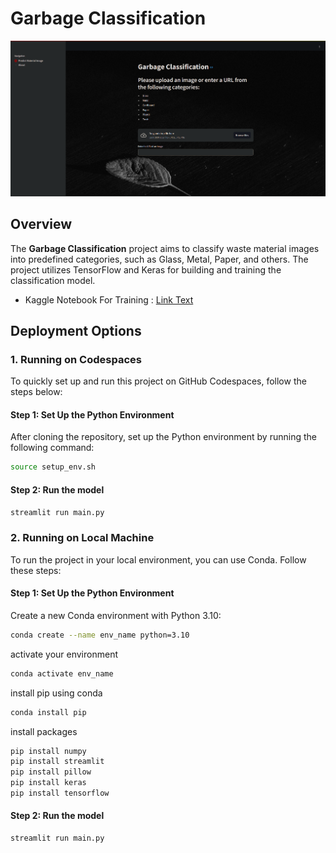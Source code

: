 # Garbage Classification

![Demo Image](./files/demo_image.png)

## Overview
The **Garbage Classification** project aims to classify waste material images into predefined categories, such as Glass, Metal, Paper, and others. The project utilizes TensorFlow and Keras for building and training the classification model.

- Kaggle Notebook For Training : [Link Text](https://www.kaggle.com/code/abdalrhmantwfik/arabic-sign-language-arsl-yolov10m)


## Deployment Options

### 1. **Running on Codespaces**
To quickly set up and run this project on GitHub Codespaces, follow the steps below:

#### Step 1: Set Up the Python Environment
After cloning the repository, set up the Python environment by running the following command:

```bash
source setup_env.sh
```


#### Step 2: Run the model
```bash
streamlit run main.py
```

### 2. **Running on Local Machine**
To run the project in your local environment, you can use Conda. Follow these steps:

#### Step 1: Set Up the Python Environment
Create a new Conda environment with Python 3.10:
```bash
conda create --name env_name python=3.10
```
activate your environment
```bash
conda activate env_name
```
install pip using conda 
```bash
conda install pip
```
install packages
```bash
pip install numpy
pip install streamlit
pip install pillow
pip install keras
pip install tensorflow
```

#### Step 2: Run the model
```bash
streamlit run main.py
```
